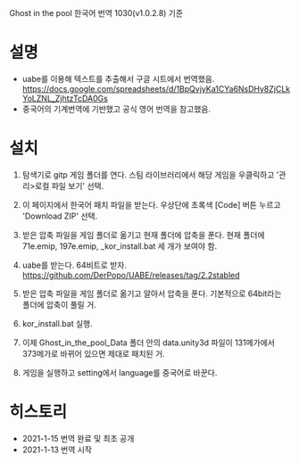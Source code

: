Ghost in the pool 한국어 번역
1030(v1.0.2.8) 기준


# 설명
- uabe를 이용해 텍스트를 추출해서 구글 시트에서 번역했음. https://docs.google.com/spreadsheets/d/1BpQvjyKa1CYa6NsDHy8ZjCLkYoLZNL_ZjhtzTcDA0Gs
- 중국어의 기계번역에 기반했고 공식 영어 번역을 참고했음.


# 설치
1. 탐색기로 gitp 게임 폴더를 연다. 스팀 라이브러리에서 해당 게임을 우클릭하고 '관리>로컬 파일 보기' 선택.

2. 이 페이지에서 한국어 패치 파일을 받는다. 우상단에 초록색 [Code] 버튼 누르고 'Download ZIP' 선택.
3. 받은 압축 파일을 게임 폴더로 옮기고 현재 폴더에 압축을 푼다. 현재 폴더에 71e.emip, 197e.emip, _kor_install.bat 세 개가 보여야 함.

4. uabe를 받는다. 64비트로 받자. https://github.com/DerPopo/UABE/releases/tag/2.2stabled
5. 받은 압축 파일을 게임 폴더로 옮기고 알아서 압축을 푼다. 기본적으로 64bit라는 폴더에 압축이 풀릴 거.

6. kor_install.bat 실행. 
7. 이제 Ghost_in_the_pool_Data 폴더 안의 data.unity3d 파일이 131메가에서 373메가로 바뀌어 있으면 제대로 패치된 거.

8. 게임을 실행하고 setting에서 language를 중국어로 바꾼다.


# 히스토리
- 2021-1-15 번역 완료 및 최초 공개
- 2021-1-13 번역 시작
